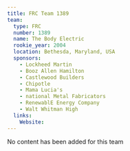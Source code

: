 ```yaml
---
title: FRC Team 1389
team:
  type: FRC
  number: 1389
  name: The Body Electric 
  rookie_year: 2004
  location: Bethesda, Maryland, USA
  sponsors:
    - Lockheed Martin
    - Booz Allen Hamilton
    - Castlewood Builders
    - Chipotle
    - Mama Lucia's
    - national Metal Fabricators
    - RenewablE Energy Company
    - Walt Whitman High
  links:
    Website: 
---
```

No content has been added for this team